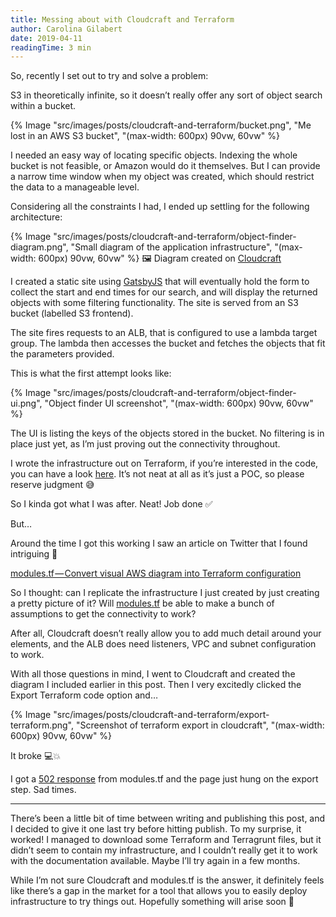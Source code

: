 ```yaml
---
title: Messing about with Cloudcraft and Terraform
author: Carolina Gilabert
date: 2019-04-11
readingTime: 3 min
---
```


So, recently I set out to try and solve a problem:

S3 in theoretically infinite, so it doesn’t really offer any sort of object search within a bucket.

{% Image "src/images/posts/cloudcraft-and-terraform/bucket.png", "Me lost in an AWS S3 bucket", "(max-width: 600px) 90vw, 60vw" %}

I needed an easy way of locating specific objects. Indexing the whole bucket is not feasible, or Amazon would do it themselves. But I can provide a narrow time window when my object was created, which should restrict the data to a manageable level.

Considering all the constraints I had, I ended up settling for the following architecture:

{% Image "src/images/posts/cloudcraft-and-terraform/object-finder-diagram.png", "Small diagram of the application infrastructure", "(max-width: 600px) 90vw, 60vw" %}
🖼 Diagram created on [Cloudcraft](https://cloudcraft.co/)

I created a static site using [GatsbyJS](http://gatsbyjs.org/) that will eventually hold the form to collect the start and end times for our search, and will display the returned objects with some filtering functionality. The site is served from an S3 bucket (labelled S3 frontend).

The site fires requests to an ALB, that is configured to use a lambda target group. The lambda then accesses the bucket and fetches the objects that fit the parameters provided.

This is what the first attempt looks like:

{% Image "src/images/posts/cloudcraft-and-terraform/object-finder-ui.png", "Object finder UI screenshot", "(max-width: 600px) 90vw, 60vw" %}

The UI is listing the keys of the objects stored in the bucket. No filtering is in place just yet, as I’m just proving out the connectivity throughout.

I wrote the infrastructure out on Terraform, if you’re interested in the code, you can have a look [here](https://github.com/carolgilabert/object-finder). It’s not neat at all as it’s just a POC, so please reserve judgment 😅

So I kinda got what I was after. Neat! Job done ✅

But…

Around the time I got this working I saw an article on Twitter that I found intriguing 🤔

[modules.tf — Convert visual AWS diagram into Terraform configuration](https://medium.com/devopslinks/modules-tf-convert-visual-aws-diagram-into-terraform-configurations-e61fb0574b10)

So I thought: can I replicate the infrastructure I just created by just creating a pretty picture of it? Will [modules.tf](https://modules.tf/) be able to make a bunch of assumptions to get the connectivity to work?

After all, Cloudcraft doesn’t really allow you to add much detail around your elements, and the ALB does need listeners, VPC and subnet configuration to work.

With all those questions in mind, I went to Cloudcraft and created the diagram I included earlier in this post. Then I very excitedly clicked the Export Terraform code option and…

{% Image "src/images/posts/cloudcraft-and-terraform/export-terraform.png", "Screenshot of terraform export in cloudcraft", "(max-width: 600px) 90vw, 60vw" %}

It broke 💻💥

I got a [502 response](https://http.cat/502) from modules.tf and the page just hung on the export step. Sad times.

---

There’s been a little bit of time between writing and publishing this post, and I decided to give it one last try before hitting publish. To my surprise, it worked! I managed to download some Terraform and Terragrunt files, but it didn’t seem to contain my infrastructure, and I couldn’t really get it to work with the documentation available.  Maybe I’ll try again in a few months.

While I’m not sure Cloudcraft and modules.tf is the answer, it definitely feels like there’s a gap in the market for a tool that allows you to easily deploy infrastructure to try things out. Hopefully something will arise soon 🙂
